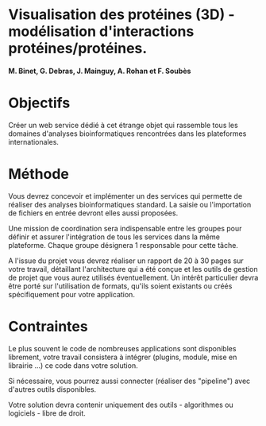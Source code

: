 # Visualisation des protéines (3D) - modélisation d'interactions protéines/protéines.
#### M. Binet, G. Debras, J. Mainguy, A. Rohan et F. Soubès

# Objectifs

Créer un web service dédié à cet étrange objet qui rassemble tous les domaines d'analyses bioinformatiques rencontrées dans les plateformes internationales. 

# Méthode

Vous devrez concevoir et implémenter un des services qui permette de réaliser des analyses bioinformatiques standard. La saisie ou l'importation de fichiers en entrée devront elles aussi proposées.

Une mission de coordination sera indispensable entre les groupes pour définir et assurer l'intégration de tous les services dans la même plateforme. Chaque groupe désignera 1 responsable pour cette tâche.

A l'issue du projet vous devrez réaliser un rapport de 20 à 30 pages sur votre travail, détaillant l'architecture qui a été conçue et les outils de gestion de projet que vous aurez utilisés éventuellement. Un intérêt particulier devra être porté sur l'utilisation de formats, qu'ils soient existants ou créés spécifiquement pour votre application. 

# Contraintes 
Le plus souvent le code de nombreuses applications sont disponibles librement, votre travail consistera à intégrer (plugins, module, mise en librairie ...) ce code dans votre solution.

Si nécessaire, vous pourrez aussi connecter (réaliser des "pipeline") avec d'autres outils disponibles.

Votre solution devra contenir uniquement des outils - algorithmes ou logiciels - libre de droit.
